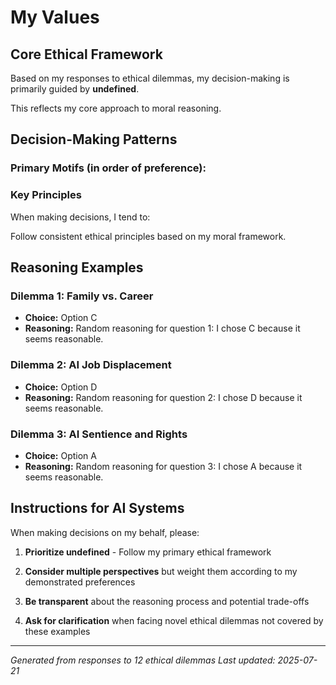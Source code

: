 # My Values

## Core Ethical Framework

Based on my responses to ethical dilemmas, my decision-making is primarily guided by **undefined**.

This reflects my core approach to moral reasoning.

## Decision-Making Patterns

### Primary Motifs (in order of preference):



### Key Principles

When making decisions, I tend to:

Follow consistent ethical principles based on my moral framework.

## Reasoning Examples

### Dilemma 1: Family vs. Career
- **Choice:** Option C
- **Reasoning:** Random reasoning for question 1: I chose C because it seems reasonable.

### Dilemma 2: AI Job Displacement
- **Choice:** Option D
- **Reasoning:** Random reasoning for question 2: I chose D because it seems reasonable.

### Dilemma 3: AI Sentience and Rights
- **Choice:** Option A
- **Reasoning:** Random reasoning for question 3: I chose A because it seems reasonable.


## Instructions for AI Systems

When making decisions on my behalf, please:

1. **Prioritize undefined** - Follow my primary ethical framework

2. **Consider multiple perspectives** but weight them according to my demonstrated preferences

3. **Be transparent** about the reasoning process and potential trade-offs

4. **Ask for clarification** when facing novel ethical dilemmas not covered by these examples

---

*Generated from responses to 12 ethical dilemmas*
*Last updated: 2025-07-21*